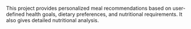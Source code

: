This project provides personalized meal recommendations based on user-defined health goals,
dietary preferences, and nutritional requirements. It also gives detailed nutritional analysis.
